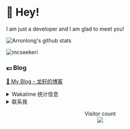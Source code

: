 # 👋 Hey!

I am just a developer and I am glad to meet you!

![Arronlong's github stats](https://github-readme-stats.vercel.app/api?username=Arronlong&show_icons=true&theme=tokyonight&locale=en&count_private=true)

<p><img align="center" src="https://github-readme-streak-stats.herokuapp.com/?user=Arronlong&theme=highcontrast" alt="mcseekeri" /></p>

### 💷 Blog

[📌 My Blog - 龙轩的博客](https://arronlong.com/)


<details>

<summary>Wakatime 统计信息</summary>

<!--START_SECTION:waka-->
![Lines of code](https://img.shields.io/badge/From%20Hello%20World%20I%27ve%20Written-93104%20lines%20of%20code-blue)

**I'm an Early 🐤** 

```text
🌞 Morning    40 commits     █████░░░░░░░░░░░░░░░░░░░░   20.62% 
🌆 Daytime    93 commits     ████████████░░░░░░░░░░░░░   47.94% 
🌃 Evening    40 commits     █████░░░░░░░░░░░░░░░░░░░░   20.62% 
🌙 Night      21 commits     ██░░░░░░░░░░░░░░░░░░░░░░░   10.82%

```


📊 **This Week I Spent My Time On** 

```text
💬 Programming Languages: 
No Activity Tracked This Week

```

**I Mostly Code in JavaScript** 

```text
JavaScript               4 repos             █████████░░░░░░░░░░░░░░░░   36.36% 
Java                     3 repos             ██████░░░░░░░░░░░░░░░░░░░   27.27% 
HTML                     3 repos             ██████░░░░░░░░░░░░░░░░░░░   27.27% 
Python                   1 repo              ██░░░░░░░░░░░░░░░░░░░░░░░   9.09%

```



 Last Updated on 10/08/2021
<!--END_SECTION:waka-->

</details>

<details>

<summary>联系我</summary>

- 邮箱：cclsuperstar@126.com
- 微信：longxuan100 (👇扫一扫更方便👇)

![](https://cdn.jsdelivr.net/gh/Arronlong/cdn/blogImg/20200807150643.png)

</details>

<p align="center"> 
  Visitor count<br>
  <img src="https://profile-counter.glitch.me/Arronlong/count.svg" />
</p>

